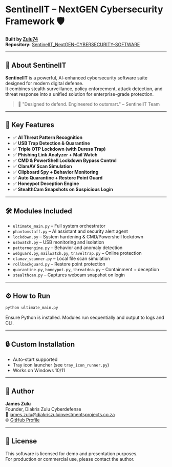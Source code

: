 
# SentinelIT – NextGEN Cybersecurity Framework 🛡️

**Built by [Zulu74](https://github.com/zulu74)**  
**Repository:** [SentinelIT_NextGEN-CYBERSECURITY-SOFTWARE](https://github.com/zulu74/SentinelIT_NextGEN-CYBERSECURITY-SOFTWARE)

---

## 🚀 About SentinelIT

**SentinelIT** is a powerful, AI-enhanced cybersecurity software suite designed for modern digital defense.  
It combines stealth surveillance, policy enforcement, attack detection, and threat response into a unified solution for enterprise-grade protection.

> 🔐 "Designed to defend. Engineered to outsmart." – SentinelIT Team

---

## 🧠 Key Features

- ✅ **AI Threat Pattern Recognition**  
- ✅ **USB Trap Detection & Quarantine**
- ✅ **Triple OTP Lockdown (with Duress Trap)**
- ✅ **Phishing Link Analyzer + Mail Watch**
- ✅ **CMD & PowerShell Lockdown Bypass Control**
- ✅ **ClamAV Scan Simulation**
- ✅ **Clipboard Spy + Behavior Monitoring**
- ✅ **Auto Quarantine + Restore Point Guard**
- ✅ **Honeypot Deception Engine**
- ✅ **StealthCam Snapshots on Suspicious Login**

---

## 🛠 Modules Included

- `ultimate_main.py` – Full system orchestrator
- `phantomstaff.py` – AI assistant and security alert agent
- `lockdown.py` – System hardening & CMD/Powershell lockdown
- `usbwatch.py` – USB monitoring and isolation
- `patternengine.py` – Behavior and anomaly detection
- `webguard.py`, `mailwatch.py`, `traveltrap.py` – Online protection
- `clamav_scanner.py` – Local file scan simulation
- `rollbackguard.py` – Restore point protection
- `quarantine.py`, `honeypot.py`, `threatdna.py` – Containment + deception
- `stealthcam.py` – Captures webcam snapshot on login

---

## ⚙️ How to Run

```bash
python ultimate_main.py
```

Ensure Python is installed. Modules run sequentially and output to logs and CLI.

---

## 🔒 Custom Installation
- Auto-start supported
- Tray icon launcher (see `tray_icon_runner.py`)
- Works on Windows 10/11

---

## 👑 Author

**James Zulu**  
Founder, Diakris Zulu Cyberdefense  
📧 james.zulu@diakriszuluinvestmentsprojects.co.za  
🌐 [GitHub Profile](https://github.com/zulu74)

---

## 🏁 License

This software is licensed for demo and presentation purposes.  
For production or commercial use, please contact the author.

